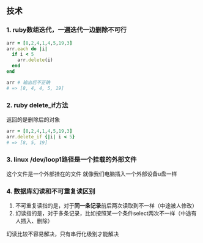 ## 技术

### 1. ruby数组迭代，一遍迭代一边删除不可行
```ruby
arr = [8,2,4,1,4,5,19,3]
arr.each do |i|
  if i < 5
    arr.delete(i)
  end
end

arr # 输出后不正确
# => [8, 4, 4, 5, 19] 
```

### 2. ruby delete_if方法
返回的是删除后的对象 
```ruby
arr = [8,2,4,1,4,5,19,3]
arr.delete_if {|i| i < 5}
# => [8, 5, 19]
```

### 3. linux /dev/loop1路径是一个挂载的外部文件
这个文件是一个外部挂在的文件 就像我们电脑插入一个外部设备u盘一样


### 4. 数据库幻读和不可重复读区别
1. 不可重复读指的是，对于**同一条记录**前后两次读取到不一样（中途被人修改）
2. 幻读指的是，对于多条记录，比如按照某一个条件select两次不一样（中途有人插入、删除）

幻读比较不容易解决，只有串行化级别才能解决




